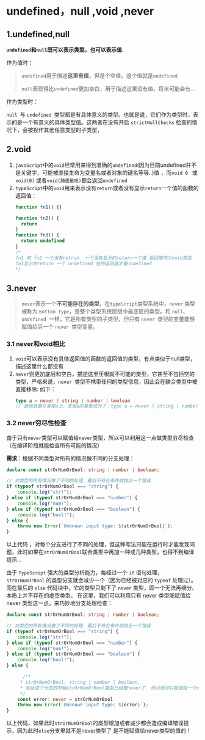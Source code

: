 # undefined，null ,void ,never

## 1.undefined,null

**`undefined`和`null`既可以表示类型，也可以表示值**.

作为值时：

> `undefined`用于描述**这里有值**，但是个空值，这个值就是`undefined` <br />
> 
> `null`表现得比`undefined`更加空白，用于描述这里没有值，将来可能会有...

作为类型时：

`null `与 `undefined `类型都是有具体意义的类型。也就是说，它们作为类型时，表示的是一个有意义的具体类型值。这两者在没有开启 `strictNullChecks` 检查的情况下，会被视作其他任意类型的子类型，

## 2.void

1. `javaScript`中的`void`经常用来得到准确的`undefined`(因为目前undefined并不是关键字，可能被直接生命为变量名或者对象的键名等等..)值  ，而`void 0 ` 或 `void(0)` 或者`void(随便是啥)`都会返回`undefined`
2. `typeScript`中的`void`用来表示没有`return`或者没有显示`return`一个值的函数的返回值：
   ```typescript
   function fn1() {}
   
   function fn2() {
     return
   }
   function fn3() {
     return undefined
   }
   /*
   fn1 和 fn2 一个没有retrun  一个没有显示的return一个值 返回值均为void类型
   fn3显示的return 一个 undefined 他的返回值才是undefined
   */
   ```

## 3.never

> `never`表示一个**不可能存在的类型**，在`typeScript`类型系统中，`never` 类型被称为 `Bottom Type`，是整个类型系统层级中最底层的类型。和 `null`、`undefined `一样，它是所有类型的子类型，但只有 `never `类型的变量能够赋值给另一个 `never `类型变量。

### 3.1 never和void相比

1. `void`可以表示没有具体返回值的函数的返回值的类型，有点类似于null类型，描述这里什么都没有
2. `never`则更加底层和空白，描述这里压根就不可能的类型，它甚至不包括空的类型，严格来说，`never `类型不携带任何的类型信息，因此会在联合类型中被直接移除: 如下：
   ```typescript
   type a = never | string | number | boolean
   // 鼠标放置在类型a上，发现a的类型成为了：type a = never | string | number | boolean
   ```

### 3.2 never穷尽性检查

由于只有`never`类型可以赋值给`never`类型，所以可以利用这一点做类型穷尽检查（在编译阶段就能检查所有可能的情况）

**需求**：根据不同类型对所有的情况做不同的分支处理：

```typescript
declare const strOrNumOrBool: string | number | boolean;

// 对类型的所有情况做了不同的处理，最后不符合条件就抛出一个错误
if (typeof strOrNumOrBool === "string") {
    console.log("str!");
} else if (typeof strOrNumOrBool === "number") {
    console.log("num!");
} else if (typeof strOrNumOrBool === "boolean") {
    console.log("bool!");
} else {
    throw new Error(`Unknown input type: ${strOrNumOrBool}`);
}
```

以上代码 ，对每个分支进行了不同的处理，但这种写法只能在运行时才能发现问题，此时如果在`strOrNumOrBool`联合类型中再加一种或几种类型，也得不到编译提示...

由于 `TypeScript` 强大的类型分析能力，每经过一个 `if` 语句处理，`strOrNumOrBool` 的类型分支就会减少一个（因为已经被对应的 `typeof` 处理过）。
而在最后的 `else` 代码块中，它的类型只剩下了 `never` 类型，即一个无法再细分、本质上并不存在的虚空类型。
在这里，我们可以利用只有 never 类型能赋值给 never 类型这一点，来巧妙地分支处理检查：

```typescript
declare const strOrNumOrBool: string | number | boolean;

// 对类型的所有情况做了不同的处理，最后不符合条件就抛出一个错误
if (typeof strOrNumOrBool === "string") {
    console.log("str!");
} else if (typeof strOrNumOrBool === "number") {
    console.log("num!");
} else if (typeof strOrNumOrBool === "boolean") {
    console.log("bool!");
} else {

      /**
     * strOrNumOrBool: string | number | boolean,
     * 到达这个分支的时候strOrNumOrBool类型已经是never了  所以他可以赋值给一个never类型的值
     */
    const error: never = strOrNumOrBool
    throw new Error(`Unknown input type: ${error}`);
}
```

以上代码，如果此时`strOrNumOrBool`的类型增加或者减少都会造成编译错误提示，因为此时`else`分支里就不是never类型了
是不能赋值给never类型的值的！
